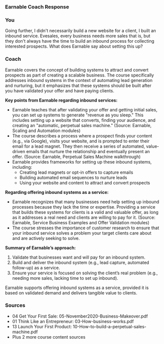 ### Earnable Coach Response

### You

Going further, I didn't necessarily build a new website for a client, I built an inbound service. Evesales, every business needs more sales that is, but they don't always have the time to build an inbound process for collecting interested prospects. What does Earnable say about setting this up?

### Coach

Earnable covers the concept of building systems to attract and convert prospects as part of creating a scalable business. The course specifically addresses inbound systems in the context of automating lead generation and nurturing, but it emphasizes that these systems should be built after you have validated your offer and have paying clients.

**Key points from Earnable regarding inbound services:**

- Earnable teaches that after validating your offer and getting initial sales, you can set up systems to generate "revenue as you sleep." This includes setting up a website that converts, finding your audience, and creating an "automatic, perpetual sales machine." (Source: Earnable, Scaling and Automation modules)
- The course describes a process where a prospect finds your content (e.g., via Google), visits your website, and is prompted to enter their email for a lead magnet. They then receive a series of automated, value-driven emails that nurture the relationship and eventually present an offer. (Source: Earnable, Perpetual Sales Machine walkthrough)
- Earnable provides frameworks for setting up these inbound systems, including:
  - Creating lead magnets or opt-in offers to capture emails
  - Building automated email sequences to nurture leads
  - Using your website and content to attract and convert prospects

**Regarding offering inbound systems as a service:**
- Earnable recognizes that many businesses need help setting up inbound processes because they lack the time or expertise. Providing a service that builds these systems for clients is a valid and valuable offer, as long as it addresses a real need and clients are willing to pay for it. (Source: Earnable, Service Business Examples and Offer Validation modules)
- The course stresses the importance of customer research to ensure that your inbound service solves a problem your target clients care about and are actively seeking to solve.

**Summary of Earnable’s approach:**
1. Validate that businesses want and will pay for an inbound system.
2. Build and deliver the inbound system (e.g., lead capture, automated follow-up) as a service.
3. Ensure your service is focused on solving the client’s real problem (e.g., needing more sales, lacking time to set up inbound).

Earnable supports offering inbound systems as a service, provided it is based on validated demand and delivers tangible value to clients.

### Sources

- 04 Get Your First Sale: 05-November2020-Business-Makeover.pdf
- 01 Think Like an Entrepreneur: 03-How-business-works.pdf
- 13 Launch Your First Product: 10-How-to-build-a-perpetual-sales-machine.pdf
- Plus 2 more course content sources
